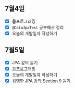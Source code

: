 ## 7월4일

- [x] 몹프로그래밍
- [x] `@DataJpaTest` 공부해서 정리
- [x] 오늘의 개발일지 작성하기 

## 7월5일

- [x] JPA 강의 듣기
- [x] 몹프로그래밍
- [x] 오늘의 개발일지 작성하기
- [x] 김영한 JPA 강의 Section 9 듣기
